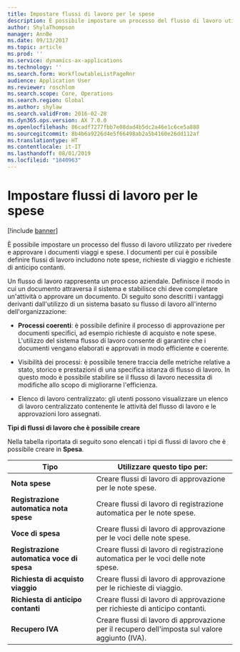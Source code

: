 ```yaml
---
title: Impostare flussi di lavoro per le spese
description: È possibile impostare un processo del flusso di lavoro utilizzato per rivedere e approvare i documenti viaggi e spese.
author: ShylaThompson
manager: AnnBe
ms.date: 09/13/2017
ms.topic: article
ms.prod: ''
ms.service: dynamics-ax-applications
ms.technology: ''
ms.search.form: WorkflowtableListPageRnr
audience: Application User
ms.reviewer: roschlom
ms.search.scope: Core, Operations
ms.search.region: Global
ms.author: shylaw
ms.search.validFrom: 2016-02-28
ms.dyn365.ops.version: AX 7.0.0
ms.openlocfilehash: 86cadf7277fbb7e08dad4b5dc2a46e1c6ce5a888
ms.sourcegitcommit: 8b4b6a9226d4e5f66498ab2a5b4160e26dd112af
ms.translationtype: HT
ms.contentlocale: it-IT
ms.lasthandoff: 08/01/2019
ms.locfileid: "1840963"
---
```

# <a name="set-up-workflows-for-expense"></a>Impostare flussi di lavoro per le spese

[!include [banner](../includes/banner.md)]

 È possibile impostare un processo del flusso di lavoro utilizzato per rivedere e approvare i documenti viaggi e spese. I documenti per cui è possibile definire flussi di lavoro includono note spese, richieste di viaggio e richieste di anticipo contanti.

Un flusso di lavoro rappresenta un processo aziendale. Definisce il modo in cui un documento attraversa il sistema e stabilisce chi deve completare un'attività o approvare un documento. Di seguito sono descritti i vantaggi derivanti dall'utilizzo di un sistema basato su flusso di lavoro all'interno dell'organizzazione:

-   **Processi coerenti**: è possibile definire il processo di approvazione per documenti specifici, ad esempio richieste di acquisto e note spese. L'utilizzo del sistema flusso di lavoro consente di garantire che i documenti vengano elaborati e approvati in modo efficiente e coerente.

-   Visibilità dei processi: è possibile tenere traccia delle metriche relative a stato, storico e prestazioni di una specifica istanza di flusso di lavoro. In questo modo è possibile stabilire se il flusso di lavoro necessita di modifiche allo scopo di migliorarne l'efficienza.

-   Elenco di lavoro centralizzato: gli utenti possono visualizzare un elenco di lavoro centralizzato contenente le attività del flusso di lavoro e le approvazioni loro assegnati. 

**Tipi di flussi di lavoro che è possibile creare**

Nella tabella riportata di seguito sono elencati i tipi di flussi di lavoro che è possibile creare in **Spesa**.


|              <strong>Tipo</strong>              |                   <strong>Utilizzare questo tipo per:</strong>                   |
|-------------------------------------------------|-----------------------------------------------------------------------|
|         <strong>Nota spese</strong>         |            Creare flussi di lavoro di approvazione per le note spese.             |
|  <strong>Registrazione automatica nota spese</strong>   |        Creare flussi di lavoro di registrazione automatica per le note spese.        |
|       <strong>Voce di spesa</strong>        |     Creare flussi di lavoro di approvazione per le voci delle note spese.      |
| <strong>Registrazione automatica voce di spesa</strong> | Creare flussi di lavoro di registrazione automatica per le voci delle note spese. |
|       <strong>Richiesta di acquisto viaggio</strong>       |          Creare flussi di lavoro di approvazione per le richieste di viaggio.           |
|      <strong>Richiesta di anticipo contanti</strong>      |         Creare flussi di lavoro di approvazione per richieste di anticipo contanti.          |
|        <strong>Recupero IVA</strong>        | Creare flussi di lavoro di approvazione per il recupero dell'imposta sul valore aggiunto (IVA).  |


